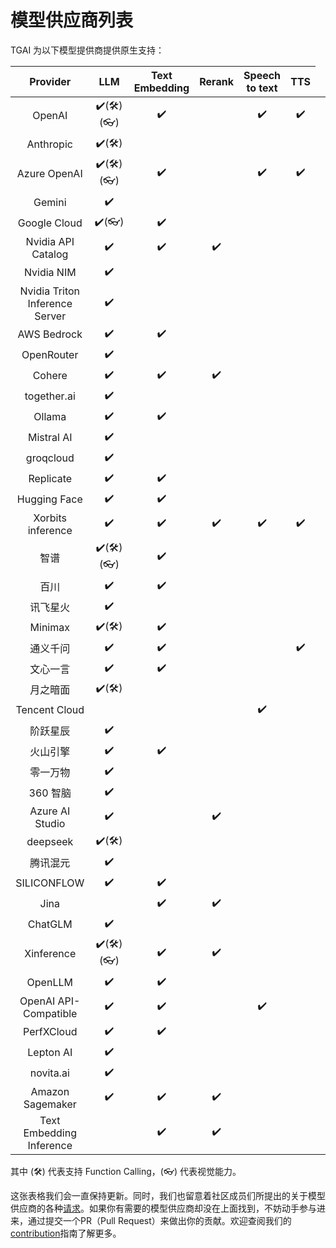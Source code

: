 # 模型供应商列表

TGAI 为以下模型提供商提供原生支持：

<table data-full-width="false">
    <thead>
        <tr>
            <th align="center">Provider</th>
            <th align="center">LLM</th>
            <th align="center">Text Embedding</th>
            <th align="center">Rerank</th>
            <th align="center">Speech to text</th>
            <th align="center">TTS</th>
        </tr>
    </thead>
    <tbody>
        <tr>
            <td align="center">OpenAI</td>
            <td align="center">✔️(🛠️)(👓)</td>
            <td align="center">✔️</td>
            <td align="center"></td>
            <td align="center">✔️</td>
            <td align="center">✔️</td>
        </tr>
        <tr>
            <td align="center">Anthropic</td>
            <td align="center">✔️(🛠️)</td>
            <td align="center"></td>
            <td align="center"></td>
            <td align="center"></td>
            <td align="center"></td>
        </tr>
        <tr>
            <td align="center">Azure OpenAI</td>
            <td align="center">✔️(🛠️)(👓)</td>
            <td align="center">✔️</td>
            <td align="center"></td>
            <td align="center">✔️</td>
            <td align="center">✔️</td>
        </tr>
        <tr>
            <td align="center">Gemini</td>
            <td align="center">✔️</td>
            <td align="center"></td>
            <td align="center"></td>
            <td align="center"></td>
            <td align="center"></td>
        </tr>
        <tr>
            <td align="center">Google Cloud</td>
            <td align="center">✔️(👓)</td>
            <td align="center">✔️</td>
            <td align="center"></td>
            <td align="center"></td>
            <td align="center"></td>
        </tr>
        <tr>
            <td align="center">Nvidia API Catalog</td>
            <td align="center">✔️</td>
            <td align="center">✔️</td>
            <td align="center">✔️</td>
            <td align="center"></td>
            <td align="center"></td>
        </tr>
        <tr>
            <td align="center">Nvidia NIM</td>
            <td align="center">✔️</td>
            <td align="center"></td>
            <td align="center"></td>
            <td align="center"></td>
            <td align="center"></td>
        </tr>
        <tr>
            <td align="center">Nvidia Triton Inference Server</td>
            <td align="center">✔️</td>
            <td align="center"></td>
            <td align="center"></td>
            <td align="center"></td>
            <td align="center"></td>
        </tr>        
        <tr>
            <td align="center">AWS Bedrock</td>
            <td align="center">✔️</td>
            <td align="center">✔️</td>
            <td align="center"></td>
            <td align="center"></td>
            <td align="center"></td>
        </tr>
        <tr>
            <td align="center">OpenRouter</td>
            <td align="center">✔️</td>
            <td align="center"></td>
            <td align="center"></td>
            <td align="center"></td>
            <td align="center"></td>
        </tr>        
        <tr>
            <td align="center">Cohere</td>
            <td align="center">✔️</td>
            <td align="center">✔️</td>
            <td align="center">✔️</td>
            <td align="center"></td>
            <td align="center"></td>
            <td align="center"></td>
        </tr>
        <tr>
            <td align="center">together.ai</td>
            <td align="center">✔️</td>
            <td align="center"></td>
            <td align="center"></td>
            <td align="center"></td>
            <td align="center"></td>
        </tr>
        <tr>
            <td align="center">Ollama</td>
            <td align="center">✔️</td>
            <td align="center">✔️</td>
            <td align="center"></td>
            <td align="center"></td>
            <td align="center"></td>
        </tr>
        <tr>
            <td align="center">Mistral AI</td>
            <td align="center">✔️</td>
            <td align="center"></td>
            <td align="center"></td>
            <td align="center"></td>
            <td align="center"></td>
        </tr>
        <tr>
            <td align="center">groqcloud</td>
            <td align="center">✔️</td>
            <td align="center"></td>
            <td align="center"></td>
            <td align="center"></td>
            <td align="center"></td>
        </tr>        
        <tr>
            <td align="center">Replicate</td>
            <td align="center">✔️</td>
            <td align="center">✔️</td>
            <td align="center"></td>
            <td align="center"></td>
            <td align="center"></td>
        </tr>
        <tr>
            <td align="center">Hugging Face</td>
            <td align="center">✔️</td>
            <td align="center">✔️</td>
            <td align="center"></td>
            <td align="center"></td>
            <td align="center"></td>
        </tr>
        <tr>
            <td align="center">Xorbits inference</td>
            <td align="center">✔️</td>
            <td align="center">✔️</td>
            <td align="center">✔️</td>
            <td align="center">✔️</td>
            <td align="center">✔️</td>
        </tr>        
        <tr>
            <td align="center">智谱</td>
            <td align="center">✔️(🛠️)(👓)</td>
            <td align="center">✔️</td>
            <td align="center"></td>
            <td align="center"></td>
            <td align="center"></td>
        </tr>
        <tr>
            <td align="center">百川</td>
            <td align="center">✔️</td>
            <td align="center">✔️</td>
            <td align="center"></td>
            <td align="center"></td>
            <td align="center"></td>
        </tr>
        <tr>
            <td align="center">讯飞星火</td>
            <td align="center">✔️</td>
            <td align="center"></td>
            <td align="center"></td>
            <td align="center"></td>
            <td align="center"></td>
        </tr>
        <tr>
            <td align="center">Minimax</td>
            <td align="center">✔️(🛠️)</td>
            <td align="center">✔️</td>
            <td align="center"></td>
            <td align="center"></td>
            <td align="center"></td>
        </tr>
        <tr>
            <td align="center">通义千问</td>
            <td align="center">✔️</td>
            <td align="center">✔️</td>
            <td align="center"></td>
            <td align="center"></td>
            <td align="center">✔️</td>
        </tr>
        <tr>
            <td align="center">文心一言</td>
            <td align="center">✔️</td>
            <td align="center">✔️</td>
            <td align="center"></td>
            <td align="center"></td>
            <td align="center"></td>
        </tr>
        <tr>
            <td align="center">月之暗面</td>
            <td align="center">✔️(🛠️)</td>
            <td align="center"></td>
            <td align="center"></td>
            <td align="center"></td>
            <td align="center"></td>
        </tr>
        <tr>
            <td align="center">Tencent Cloud</td>
            <td align="center"></td>
            <td align="center"></td>
            <td align="center"></td>
            <td align="center">✔️</td>
            <td align="center"></td>
        </tr>
        <tr>
            <td align="center">阶跃星辰</td>
            <td align="center">✔️</td>
            <td align="center"></td>
            <td align="center"></td>
            <td align="center"></td>
            <td align="center"></td>
        </tr>
        <tr>
            <td align="center">火山引擎</td>
            <td align="center">✔️</td>
            <td align="center">✔️</td>
            <td align="center"></td>
            <td align="center"></td>
            <td align="center"></td>
        </tr>        
        <tr>
            <td align="center">零一万物</td>
            <td align="center">✔️</td>
            <td align="center"></td>
            <td align="center"></td>
            <td align="center"></td>
            <td align="center"></td>
        </tr>
        <tr>
            <td align="center">360 智脑</td>
            <td align="center">✔️</td>
            <td align="center"></td>
            <td align="center"></td>
            <td align="center"></td>
            <td align="center"></td>
        </tr>
        <tr>
            <td align="center">Azure AI Studio</td>
            <td align="center">✔️</td>
            <td align="center"></td>
            <td align="center">✔️</td>
            <td align="center"></td>
            <td align="center"></td>
        </tr>
        <tr>
            <td align="center">deepseek</td>
            <td align="center">✔️(🛠️)</td>
            <td align="center"></td>
            <td align="center"></td>
            <td align="center"></td>
            <td align="center"></td>
        </tr>
        <tr>
            <td align="center">腾讯混元</td>
            <td align="center">✔️</td>
            <td align="center"></td>
            <td align="center"></td>
            <td align="center"></td>
            <td align="center"></td>
        </tr>
        <tr>
            <td align="center">SILICONFLOW</td>
            <td align="center">✔️</td>
            <td align="center">✔️</td>
            <td align="center"></td>
            <td align="center"></td>
            <td align="center"></td>
        </tr>        
        <tr>
            <td align="center">Jina</td>
            <td align="center"></td>
            <td align="center">✔️</td>
            <td align="center">✔️</td>
            <td align="center"></td>
            <td align="center"></td>
        </tr>
        <tr>
            <td align="center">ChatGLM</td>
            <td align="center">✔️</td>
            <td align="center"></td>
            <td align="center"></td>
            <td align="center"></td>
            <td align="center"></td>
        </tr>
        <tr>
            <td align="center">Xinference</td>
            <td align="center">✔️(🛠️)(👓)</td>
            <td align="center">✔️</td>
            <td align="center">✔️</td>
            <td align="center"></td>
            <td align="center"></td>
        </tr>
        <tr>
            <td align="center">OpenLLM</td>
            <td align="center">✔️</td>
            <td align="center">✔️</td>
            <td align="center"></td>
            <td align="center"></td>
            <td align="center"></td>
        </tr>
        <tr>
            <td align="center">OpenAI API-Compatible</td>
            <td align="center">✔️</td>
            <td align="center">✔️</td>
            <td align="center"></td>
            <td align="center">✔️</td>
            <td align="center"></td>
        </tr>
        <tr>
            <td align="center">PerfXCloud</td>
            <td align="center">✔️</td>
            <td align="center">✔️</td>
            <td align="center"></td>
            <td align="center"></td>
            <td align="center"></td>
        </tr>
        <tr>
            <td align="center">Lepton AI</td>
            <td align="center">✔️</td>
            <td align="center"></td>
            <td align="center"></td>
            <td align="center"></td>
            <td align="center"></td>
        </tr>
        <tr>
            <td align="center">novita.ai</td>
            <td align="center">✔️</td>
            <td align="center"></td>
            <td align="center"></td>
            <td align="center"></td>
            <td align="center"></td>
        </tr>
        <tr>
            <td align="center">Amazon Sagemaker</td>
            <td align="center">✔️</td>
            <td align="center">✔️</td>
            <td align="center">✔️</td>
            <td align="center"></td>
            <td align="center"></td>
        </tr>
        <tr>
            <td align="center">Text Embedding Inference</td>
            <td align="center"></td>
            <td align="center">✔️</td>
            <td align="center">✔️</td>
            <td align="center"></td>
            <td align="center"></td>
        </tr>        
    </tbody>
</table>


其中 (🛠️) 代表支持 Function Calling，(👓) 代表视觉能力。

这张表格我们会一直保持更新。同时，我们也留意着社区成员们所提出的关于模型供应商的各种[请求](https://github.com/langgenius/dify/discussions/categories/ideas)。如果你有需要的模型供应商却没在上面找到，不妨动手参与进来，通过提交一个PR（Pull Request）来做出你的贡献。欢迎查阅我们的 [contribution](../../community/contribution "mention")指南了解更多。
